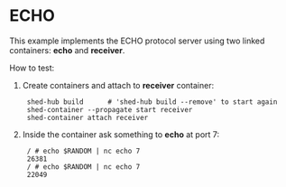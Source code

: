 # ECHO

This example implements the ECHO protocol server using two linked containers:
**echo** and **receiver**.

How to test:

1. Create containers and attach to **receiver** container:

        shed-hub build      # 'shed-hub build --remove' to start again
        shed-container --propagate start receiver
        shed-container attach receiver

2. Inside the container ask something to **echo** at port 7:

        / # echo $RANDOM | nc echo 7
        26381
        / # echo $RANDOM | nc echo 7
        22049
